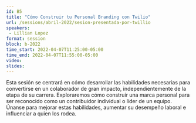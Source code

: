 ```yaml
---
id: B5
title: "Cómo Construir tu Personal Branding con Twilio"
url: /sessions/abril-2022/sesion-presentada-por-twillio
speakers:
 - Lillian Lopez
format: session
block: b-2022
time_start: 2022-04-07T11:25:00-05:00
time_end: 2022-04-07T11:55:00-05:00
video:
slides:
---
```


Esta sesión se centrará en cómo desarrollar las habilidades necesarias para convertirse en un colaborador de gran impacto, independientemente de la etapa de su carrera. Exploraremos cómo construir una marca personal para ser reconocido como un contribuidor individual o líder de un equipo. Únanse para mejorar estas habilidades, aumentar su desempeño laboral e influenciar a quien los rodea.
